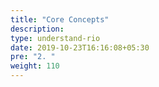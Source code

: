 ```yaml
---
title: "Core Concepts"
description:
type: understand-rio
date: 2019-10-23T16:16:08+05:30
pre: "2. "
weight: 110
---
```


